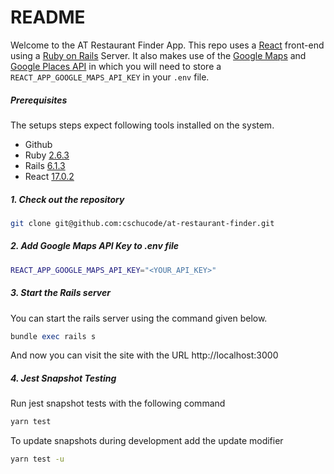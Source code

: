 # README

Welcome to the AT Restaurant Finder App. This repo uses a [React](https://reactjs.org/) front-end using a
[Ruby on Rails](https://guides.rubyonrails.org/) Server. It also makes use of the [Google Maps](https://developers.google.com/maps)
and [Google Places API](https://developers.google.com/maps/documentation/places/web-service/overview) in which you will need to
store a `REACT_APP_GOOGLE_MAPS_API_KEY` in your `.env` file.

##### Prerequisites

The setups steps expect following tools installed on the system.

- Github
- Ruby [2.6.3](https://github.com/cschucode/at-restaurant-finder/blob/main/.ruby-version#L1)
- Rails [6.1.3](https://github.com/cschucode/at-restaurant-finder/blob/main/Gemfile#L7)
- React [17.0.2](https://github.com/cschucode/at-restaurant-finder/blob/main/package.json#L15)

##### 1. Check out the repository

```bash
git clone git@github.com:cschucode/at-restaurant-finder.git
```

##### 2. Add Google Maps API Key to .env file

```bash
REACT_APP_GOOGLE_MAPS_API_KEY="<YOUR_API_KEY>"
```

##### 3. Start the Rails server

You can start the rails server using the command given below.

```ruby
bundle exec rails s
```

And now you can visit the site with the URL http://localhost:3000

##### 4. Jest Snapshot Testing

Run jest snapshot tests with the following command

```bash
yarn test
```

To update snapshots during development add the update modifier

```bash
yarn test -u
```